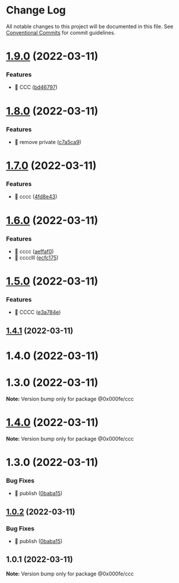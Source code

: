 # Change Log

All notable changes to this project will be documented in this file.
See [Conventional Commits](https://conventionalcommits.org) for commit guidelines.

# [1.9.0](https://github.com/whatwg6/lerna-test/compare/@0x000fe/ccc@1.8.0...@0x000fe/ccc@1.9.0) (2022-03-11)


### Features

* 🎸 CCC ([bd46797](https://github.com/whatwg6/lerna-test/commit/bd4679713ec3d13411e01eca6631668f7bd705ba))





# [1.8.0](https://github.com/whatwg6/lerna-test/compare/@0x000fe/ccc@1.7.0...@0x000fe/ccc@1.8.0) (2022-03-11)


### Features

* 🎸 remove private ([c7a5ca9](https://github.com/whatwg6/lerna-test/commit/c7a5ca989366ca1dd6663ae6486ec480115423a5))





# [1.7.0](https://github.com/whatwg6/lerna-test/compare/@0x000fe/ccc@1.6.0...@0x000fe/ccc@1.7.0) (2022-03-11)


### Features

* 🎸 cccc ([4fd8e43](https://github.com/whatwg6/lerna-test/commit/4fd8e43f76842a06f10643d0f07f446d6ba40168))





# [1.6.0](https://github.com/whatwg6/lerna-test/compare/@0x000fe/ccc@1.5.0...@0x000fe/ccc@1.6.0) (2022-03-11)


### Features

* 🎸 cccc ([aeffaf0](https://github.com/whatwg6/lerna-test/commit/aeffaf029ccebd7453d98d11fcc6924d5832ad37))
* 🎸 cccclll ([ecfc175](https://github.com/whatwg6/lerna-test/commit/ecfc175ebb8c0a9f655b23561466128d16aa116e))





# [1.5.0](https://github.com/whatwg6/lerna-test/compare/@0x000fe/ccc@1.4.1...@0x000fe/ccc@1.5.0) (2022-03-11)


### Features

* 🎸 CCCC ([e3a784e](https://github.com/whatwg6/lerna-test/commit/e3a784e3e98f69d76be1435f5c397f071b948d98))





## [1.4.1](https://github.com/whatwg6/lerna-test/compare/@0x000fe/ccc@1.0.2...@0x000fe/ccc@1.4.1) (2022-03-11)



# 1.4.0 (2022-03-11)



# 1.3.0 (2022-03-11)

**Note:** Version bump only for package @0x000fe/ccc





# [1.4.0](https://github.com/whatwg6/lerna-test/compare/v1.3.0...v1.4.0) (2022-03-11)

**Note:** Version bump only for package @0x000fe/ccc





# 1.3.0 (2022-03-11)


### Bug Fixes

* 🐛 publish ([0baba15](https://github.com/whatwg6/lerna-test/commit/0baba15b37da2d22e074d87fb0556bf4bbee2906))





## [1.0.2](https://github.com/whatwg6/lerna-test/compare/@0x000fe/ccc@1.0.1...@0x000fe/ccc@1.0.2) (2022-03-11)


### Bug Fixes

* 🐛 publish ([0baba15](https://github.com/whatwg6/lerna-test/commit/0baba15b37da2d22e074d87fb0556bf4bbee2906))





## 1.0.1 (2022-03-11)

**Note:** Version bump only for package @0x000fe/ccc
